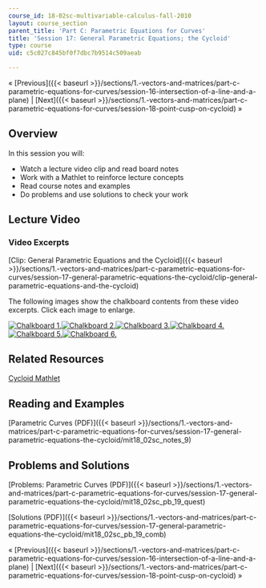 ```yaml
---
course_id: 18-02sc-multivariable-calculus-fall-2010
layout: course_section
parent_title: 'Part C: Parametric Equations for Curves'
title: 'Session 17: General Parametric Equations; the Cycloid'
type: course
uid: c5c027c845bf0f7dbc7b9514c509aeab

---
```


« [Previous]({{< baseurl >}}/sections/1.-vectors-and-matrices/part-c-parametric-equations-for-curves/session-16-intersection-of-a-line-and-a-plane) | [Next]({{< baseurl >}}/sections/1.-vectors-and-matrices/part-c-parametric-equations-for-curves/session-18-point-cusp-on-cycloid) »

Overview
--------

In this session you will:

*   Watch a lecture video clip and read board notes
*   Work with a Mathlet to reinforce lecture concepts
*   Read course notes and examples
*   Do problems and use solutions to check your work

Lecture Video
-------------

### Video Excerpts

[Clip: General Parametric Equations and the Cycloid]({{< baseurl >}}/sections/1.-vectors-and-matrices/part-c-parametric-equations-for-curves/session-17-general-parametric-equations-the-cycloid/clip-general-parametric-equations-and-the-cycloid)

The following images show the chalkboard contents from these video excerpts. Click each image to enlarge.

[![Chalkboard 1.](/coursemedia/18-02sc-multivariable-calculus-fall-2010/2da330d8bafe960feac5b7ab1b759753_MIT18_02SC_L5Brds_9a.png)](/coursemedia/18-02sc-multivariable-calculus-fall-2010/1eba9a48b073133c4f2335fbd239521c_MIT18_02SC_L5Brds_9.png "Open in a new window.")[![Chalkboard 2.](/coursemedia/18-02sc-multivariable-calculus-fall-2010/07bcf506ec03f1eff46890de5340af4b_MIT18_02SC_L5Brds_10a.png)](/coursemedia/18-02sc-multivariable-calculus-fall-2010/cc396f019f3f613140c9c58c120d7c31_MIT18_02SC_L5Brds_10.png "Open in a new window.")[![Chalkboard 3.](/coursemedia/18-02sc-multivariable-calculus-fall-2010/e1210d7258eeabfcc8444a672d420edd_MIT18_02SC_L5Brds_11a.png)](/coursemedia/18-02sc-multivariable-calculus-fall-2010/6f48cb61b907c02732ed52757865704a_MIT18_02SC_L5Brds_11.png "Open in a new window.")[![Chalkboard 4.](/coursemedia/18-02sc-multivariable-calculus-fall-2010/81dbf6c578ab3c0a0b60032e3aedacc5_MIT18_02SC_L5Brds_12a.png)](/coursemedia/18-02sc-multivariable-calculus-fall-2010/785d02d826a8907f4ee9bb01c8db7ef6_MIT18_02SC_L5Brds_12.png "Open in a new window.")  
[![Chalkboard 5.](/coursemedia/18-02sc-multivariable-calculus-fall-2010/e4bc2bf51f33776566ac6e4aac5ad06d_MIT18_02SC_L5Brds_13a.png)](/coursemedia/18-02sc-multivariable-calculus-fall-2010/dc3aeec3b5e20f10fc72e7d2277d6a93_MIT18_02SC_L5Brds_13.png "Open in a new window.")[![Chalkboard 6.](/coursemedia/18-02sc-multivariable-calculus-fall-2010/8ee9517af5e095a950a6c4197bed43c3_MIT18_02SC_L5Brds_14a.png)](/coursemedia/18-02sc-multivariable-calculus-fall-2010/08ffb5f40bc92386393df9888d82f57f_MIT18_02SC_L5Brds_14.png "Open in a new window.")

Related Resources
-----------------

[Cycloid Mathlet](/ans7870/18/18.02SC/f10/mathlets/wheel.html "Open in a new window.")

Reading and Examples
--------------------

[Parametric Curves (PDF)]({{< baseurl >}}/sections/1.-vectors-and-matrices/part-c-parametric-equations-for-curves/session-17-general-parametric-equations-the-cycloid/mit18_02sc_notes_9)

Problems and Solutions
----------------------

[Problems: Parametric Curves (PDF)]({{< baseurl >}}/sections/1.-vectors-and-matrices/part-c-parametric-equations-for-curves/session-17-general-parametric-equations-the-cycloid/mit18_02sc_pb_19_quest)

[Solutions (PDF)]({{< baseurl >}}/sections/1.-vectors-and-matrices/part-c-parametric-equations-for-curves/session-17-general-parametric-equations-the-cycloid/mit18_02sc_pb_19_comb)

« [Previous]({{< baseurl >}}/sections/1.-vectors-and-matrices/part-c-parametric-equations-for-curves/session-16-intersection-of-a-line-and-a-plane) | [Next]({{< baseurl >}}/sections/1.-vectors-and-matrices/part-c-parametric-equations-for-curves/session-18-point-cusp-on-cycloid) »